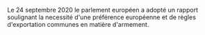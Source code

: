 Le 24 septembre 2020 le parlement européen a adopté un rapport soulignant la necessité d'une préférence européenne et de règles d'exportation communes en matière d'armement.